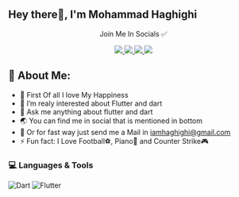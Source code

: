 ## Hey there👋, I'm Mohammad Haghighi

<div align="center">
<p align="center">Join Me In Socials ✅</p>

<a href="https://www.linkedin.com/in/iamhaghighi/">
    <img src="https://img.shields.io/badge/LinkedIn-%230077B5.svg?&style=for-the-badge&logo=linkedin&logoColor=white" />
</a>

<a href="https://www.twitter.com/it3mhmd/">
    <img src="https://img.shields.io/badge/Twitter-%231DA1F2.svg?&style=for-the-badge&logo=Twitter&logoColor=white" />
</a>

<a href="https://t.me/iamhaghighi/">
    <img src="https://img.shields.io/badge/Telegram-0088cc?&style=for-the-badge&logo=Telegram&logoColor=white" />
</a>

<a href="https://instagram.com/mhmd.haghighi">
    <img src="https://img.shields.io/badge/Instagram-%23E4405F.svg?&style=for-the-badge&logo=Instagram&logoColor=white" />
</a>

</div>

## 🌴 About Me:
- 💖 First Of all I love My Happiness
- 🔭 I’m realy interested about Flutter and dart
- 💬 Ask me anything about flutter and dart
- 🌏 You can find me in social that is mentioned in bottom
- 📨 Or for fast way just send me a Mail in iamhaghighi@gmail.com
- ⚡ Fun fact: I Love Football⚽, Piano🎹 and Counter Strike🎮

<!-- ### 🌐 Socials:
[![LinkedIn](https://img.shields.io/badge/LinkedIn-%230077B5.svg?logo=linkedin&logoColor=white)](https://linkedin.com/in/itsmhmd) [![Instagram](https://img.shields.io/badge/Instagram-%23E4405F.svg?logo=Instagram&logoColor=white)](https://instagram.com/mhmd.haghighi)  [![Telegram](https://img.shields.io/badge/Telegram-0088cc?logo=Telegram&logoColor=white)](https://t.me/itsmhmd) [![Twitter](https://img.shields.io/badge/Twitter-%231DA1F2.svg?logo=Twitter&logoColor=white)](https://twitter.com/it3mhmd) -->

### 💻 Languages & Tools
![Dart](https://img.shields.io/badge/dart-%230175C2.svg?style=for-the-badge&logo=dart&logoColor=white) ![Flutter](https://img.shields.io/badge/Flutter-%2302569B.svg?style=for-the-badge&logo=Flutter&logoColor=white)
